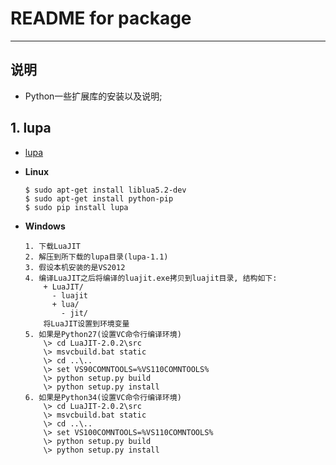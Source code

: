 # **README for package**
***


## **说明**
  * Python一些扩展库的安装以及说明;


## **1. lupa**
  * [lupa](https://github.com/scoder/lupa)
  * **Linux**

        $ sudo apt-get install liblua5.2-dev
        $ sudo apt-get install python-pip
        $ sudo pip install lupa

  * **Windows**

        1. 下载LuaJIT
        2. 解压到所下载的lupa目录(lupa-1.1)
        3. 假设本机安装的是VS2012
        4. 编译LuaJIT之后将编译的luajit.exe拷贝到luajit目录, 结构如下:
            + LuaJIT/
              - luajit
              + lua/
                - jit/
            将LuaJIT设置到环境变量
        5. 如果是Python27(设置VC命令行编译环境)
            \> cd LuaJIT-2.0.2\src
            \> msvcbuild.bat static
            \> cd ..\..
            \> set VS90COMNTOOLS=%VS110COMNTOOLS%
            \> python setup.py build
            \> python setup.py install
        6. 如果是Python34(设置VC命令行编译环境)
            \> cd LuaJIT-2.0.2\src
            \> msvcbuild.bat static
            \> cd ..\..
            \> set VS100COMNTOOLS=%VS110COMNTOOLS%
            \> python setup.py build
            \> python setup.py install
